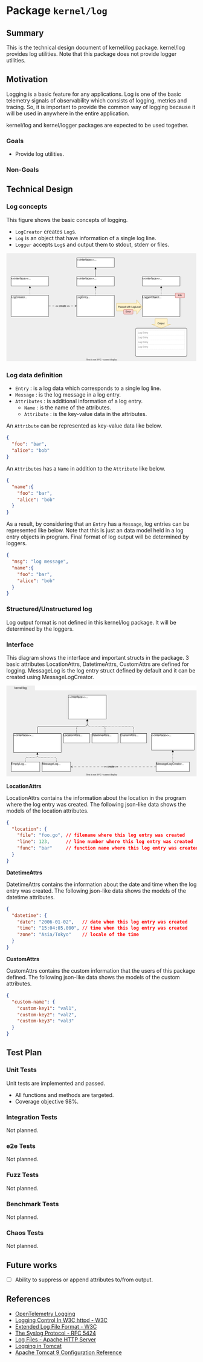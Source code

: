# Package `kernel/log`

## Summary

This is the technical design document of kernel/log package.
kernel/log provides log utilities.
Note that this package does not provide logger utilities.

## Motivation

Logging is a basic feature for any applications.
Log is one of the basic telemetry signals of observability which consists of logging, metrics and tracing.
So, it is important to provide the common way of logging because it will be used in anywhere in the entire application.

kernel/log and kernel/logger packages are expected to be used together.

### Goals

- Provide log utilities.

### Non-Goals

## Technical Design

### Log concepts

This figure shows the basic concepts of logging.

- `LogCreator` creates `Log`s.
- `Log` is an object that have information of a single log line.
- `Logger` accepts `Log`s  and output them to stdout, stderr or files.

![logging.svg](./img/logging.svg)

### Log data definition

- `Entry` : is a log data which corresponds to a single log line.
- `Message` : is the log message in a log entry.
- `Attributes` : is additional information of a log entry.
    - `Name` : is the name of the attributes.
    - `Attribute` : is the key-value data in the attributes.

An `Attribute` can be represented as key-value data like below.

```json
{
  "foo": "bar",
  "alice": "bob"
}
```

An `Attributes` has a `Name` in addition to the `Attribute` like below.

```json
{
  "name":{
    "foo": "bar",
    "alice": "bob"
  }
}
```

As a result, by considering that an `Entry` has a `Message`, log entries can be represented like below.
Note that this is just an data model held in a log entry objects in program.
Final format of log output will be determined by loggers.

```json
{
  "msg": "log message",
  "name":{
    "foo": "bar",
    "alice": "bob"
  }
}
```

### Structured/Unstructured log

Log output format is not defined in this kernel/log package.
It will be determined by the loggers.

### Interface

This diagram shows the interface and important structs in the package.
3 basic attributes LocationAttrs, DatetimeAttrs, CustomAttrs are defined for logging.
MessageLog is the log entry struct defined by default and it can be created using MessageLogCreator.

![log.svg](./img/log.svg)

**LocationAttrs**

LocationAttrs contains the information about the location in the program where the log entry was created.
The following json-like data shows the models of the location attributes.

```json
{
  "location": {
    "file": "foo.go", // filename where this log entry was created
    "line": 123,      // line number where this log entry was created
    "func": "bar"     // function name where this log entry was created
  }
}
```

**DatetimeAttrs**

DatetimeAttrs contains the information about the date and time when the log entry was created.
The following json-like data shows the models of the datetime attributes.

```json
{
  "datetime": {
    "date": "2006-01-02",   // date when this log entry was created
    "time": "15:04:05.000", // time when this log entry was created
    "zone": "Asia/Tokyo"    // locale of the time
  }
}
```

**CustomAttrs**

CustomAttrs contains the custom information that the users of this package defined.
The following json-like data shows the models of the custom attributes.

```json
{
  "custom-name": {
    "custom-key1": "val1", 
    "custom-key2": "val2",
    "custom-key3": "val3"
  }
}
```

## Test Plan

### Unit Tests

Unit tests are implemented and passed.

- All functions and methods are targeted.
- Coverage objective 98%.

### Integration Tests

Not planned.

### e2e Tests

Not planned.

### Fuzz Tests

Not planned.

### Benchmark Tests

Not planned.

### Chaos Tests

Not planned.

## Future works

- [ ] Ability to suppress or append attributes to/from output.

## References

- [OpenTelemetry Logging](https://opentelemetry.io/docs/specs/otel/logs/)
- [Logging Control In W3C httpd - W3C](https://www.w3.org/Daemon/User/Config/Logging.html)
- [Extended Log File Format - W3C](https://www.w3.org/TR/WD-logfile.html)
- [The Syslog Protocol - RFC 5424](https://datatracker.ietf.org/doc/rfc5424/)
- [Log Files - Apache HTTP Server](https://httpd.apache.org/docs/2.4/logs.html)
- [Logging in Tomcat](https://tomcat.apache.org/tomcat-9.0-doc/logging.html)
- [Apache Tomcat 9 Configuration Reference](https://tomcat.apache.org/tomcat-9.0-doc/config/valve.html#Access_Logging)
